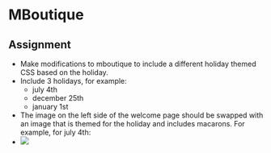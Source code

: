 # MBoutique

## Assignment

- Make modifications to mboutique to include a different holiday themed CSS based on the holiday.  
- Include 3 holidays, for example: 
  - july 4th
  - december 25th
  - january 1st
- The image on the left side of the welcome page should be swapped with an image that is themed for the holiday and includes macarons.  For example, for july 4th:
- <img src="http://s3-media1.fl.yelpcdn.com/bphoto/6JZkAjEMlCX6qV6brU3mYw/o.jpg">
